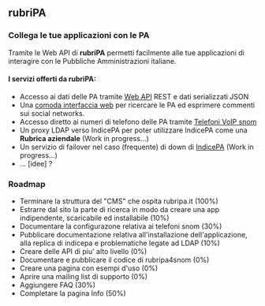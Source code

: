 ## rubriPA

### Collega le tue applicazioni con le PA

Tramite le Web API di **rubriPA** permetti facilmente alle tue applicazioni
di interagire con le Pubbliche Amministrazioni italiane.

#### I servizi offerti da rubriPA:

-   Accesso ai dati delle PA tramite [Web API][] REST e dati
    serializzati JSON
-   Una [comoda interfaccia web][] per ricercare le PA ed esprimere commenti sui social networks.
-   Accesso diretto ai numeri di telefono delle PA tramite [Telefoni VoIP snom][]
-   Un proxy LDAP verso IndicePA per poter utilizzare IndicePA come una
    **Rubrica aziendale** <span class="inprogress">(Work in
    progress…)</span>
-   Un servizio di failover nel caso (frequente) di down di [IndicePA](http://indicepa.gov.it)
    <span class="inprogress">(Work in progress…)</span>
-   … [idee] ?

  [Web API]: /api.html
  [comoda interfaccia web]: /search-menu.html
  [Telefoni VoIP snom]: /rubripa4snom.html

### Roadmap

- Terminare la struttura del "CMS" che ospita rubripa.it (100%)
- Estrarre dal sito la parte di ricerca in modo da creare una app indipendente, scaricabile ed installabile (10%)
- Documentare la configurazone relativa ai telefoni snom (30%)
- Pubblicare documentazione relativa all'installazione dell'applicazione, alla replica di indicepa e problematiche legate ad LDAP (10%)
- Creare delle API di piu' alto livello (0%)
- Documentare e pubblicare il codice di rubripa4snom (0%)
- Creare una pagina con esempi d'uso (0%)
- Aprire una mailing list di supporto (0%)
- Aggiungere FAQ (30%)
- Completare la pagina Info (50%)
